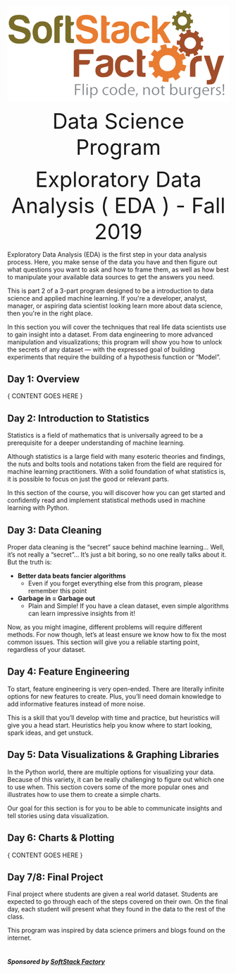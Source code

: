 <img src="assets/images/ssf.png" alt="SoftStack Factory" style="display: block; margin-left: auto; margin-right: auto;" />
 
<p align="center"><font size="16">Data Science Program</font></p>

<p align="center"><font size="16">Exploratory Data Analysis ( EDA ) - Fall 2019</font></p>

Exploratory Data Analysis (EDA) is the first step in your data analysis 
process. Here, you make sense of the data you have and then figure out 
what questions you want to ask and how to frame them, as well as how 
best to manipulate your available data sources to get the answers you 
need.

This is part 2 of a 3-part program designed to be a introduction to data 
science and applied machine learning. If you're a developer, analyst, 
manager, or aspiring data scientist looking learn more about data 
science, then you're in the right place.

In this section you will cover the techniques that real life data 
scientists use to gain insight into a dataset. From data engineering to 
more advanced manipulation and visualizations; this program will show you 
how to unlock the secrets of any dataset — with the expressed goal of 
building experiments that require the building of a hypothesis function 
or “Model”.


## Day 1: Overview

{ CONTENT GOES HERE }


## Day 2: Introduction to Statistics 

Statistics is a field of mathematics that is universally agreed to be a 
prerequisite for a deeper understanding of machine learning.

Although statistics is a large field with many esoteric theories and 
findings, the nuts and bolts tools and notations taken from the field 
are required for machine learning practitioners. With a solid foundation 
of what statistics is, it is possible to focus on just the good or 
relevant parts.

In this section of the course, you will discover how you can get started 
and confidently read and implement statistical methods used in machine 
learning with Python.

## Day 3: Data Cleaning

Proper data cleaning is the “secret” sauce behind machine learning… 
Well, it’s not really a “secret”… It’s just a bit boring, so no one 
really talks about it. But the truth is:
- <strong>Better data beats fancier algorithms</strong>
    - Even if you forget everything else from this program, please 
    remember this point
- <strong>Garbage in = Garbage out</strong>
    - Plain and Simple! If you have a clean dataset, even simple 
    algorithms can learn impressive insights from it!

Now, as you might imagine, different problems will require different 
methods. For now though, let’s at least ensure we know how to fix the 
most common issues. This section will give you a reliable starting 
point, regardless of your dataset.


## Day 4: Feature Engineering

To start, feature engineering is very open-ended. There are literally 
infinite options for new features to create. Plus, you’ll need domain 
knowledge to add informative features instead of more noise.

This is a skill that you’ll develop with time and practice, but 
heuristics will give you a head start. Heuristics help you know where to 
start looking, spark ideas, and get unstuck.


## Day 5: Data Visualizations & Graphing Libraries

In the Python world, there are multiple options for visualizing your 
data. Because of this variety, it can be really challenging to figure 
out which one to use when. This section covers some of the more popular 
ones and illustrates how to use them to create a simple charts.

Our goal for this section is for you to be able to communicate insights 
and tell stories using data visualization.

## Day 6: Charts & Plotting

{ CONTENT GOES HERE }

## Day 7/8: Final Project

Final project where students are given a real world dataset. Students 
are expected to go through each of the steps covered on their own. On
the final day, each student will present what they found in the data
to the rest of the class.


This program was inspired by data science primers and blogs found on the 
internet.
<br>
<br>

##### Sponsored by [SoftStack Factory](www.softstackfactory.com)
